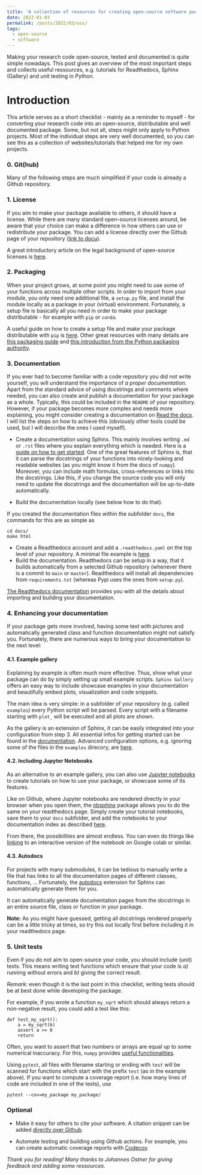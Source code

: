 ```yaml
---
title: 'A collection of resources for creating open-source software packages'
date: 2022-01-03
permalink: /posts/2022/03/oss/
tags:
  - open-source
  - software
---
```


Making your research code open-source, tested and documented is quite simple nowadays. This post gives an overview of the most important steps and collects useful ressources, e.g. tutorials for Readthedocs, Sphinx (Gallery) and unit testing in Python.

# Introduction

This article serves as a short checklist - mainly as a reminder to myself - for converting your research code into an open-source, distributable and well documented package. 
Some, but not all, steps might only apply to Python projects. Most of the individual steps are very well documented, so you can see this as a collection of websites/tutorials that helped me for my own projects.

### 0. Git(hub)

Many of the following steps are much simplified if your code is already a Github repository. 

### 1. License

If you aim to make your package available to others, it should have a license. While there are many standard open-source licenses around, be aware that your choice can make a difference in how others can use or redistribute your package. You can add a license directly over the Github page of your repository ([link to docu](https://docs.github.com/en/communities/setting-up-your-project-for-healthy-contributions/adding-a-license-to-a-repository)).

A great introductory article on the legal background of open-source licenses is [here](https://opensource.guide/legal/).


### 2. Packaging

When your project grows, at some point you might need to use some of your functions across multiple other scripts. In order to import from your module, you only need one additional file, a `setup.py` file, and install the module locally as a package in your (virtual) environment. Fortunately, a setup file is basically all you need in order to make your package distributable - for example with `pip` or `conda`.

A useful guide on how to create a setup file and make your package distributable with `pip` is [here](https://realpython.com/pypi-publish-python-package/#pip-install-your-package).
Other great resources with many details are [this packaging guide](https://python-packaging.readthedocs.io/en/latest/index.html) and [this introduction from the Python packaging authority](https://packaging.python.org/en/latest/tutorials/packaging-projects/).


### 3. Documentation

If you ever had to become familiar with a code repository you did not write yourself, you will understand the importance of *a proper documentation*. Apart from the standard advice of using docstrings and comments where needed, you can also create and publish a documentation for your package as a whole. Typically, this could be included in the `README` of your repository. However, if your package becomes more complex and needs more explaining, you might consider creating a documentation on [Read the docs](https://readthedocs.org/). I will list the steps on how to achieve this (obviously other tools could be used, but I will describe the ones I used myself).

* Create a documentation using Sphinx. This mainly involves writing `.md` or `.rst` files where you explain everything which is needed. Here is a [guide on how to get started](https://docs.readthedocs.io/en/stable/intro/getting-started-with-sphinx.html).
One of the great features of Sphinx is, that it can parse the docstrings of your functions into nicely-looking and readable websites (as you might know it from the docs of `numpy`). Moreover, you can include math formulas, cross-references or links into the docstrings. Like this, if you change the source code you will only need to update the docstrings and the documentation will be up-to-date automatically. 

* Build the documentation locally (see below how to do that).  

If you created the documentation files within the subfolder `docs`, the commands for this are as simple as

```
cd docs/
make html
```

* Create a Readthedocs account and add a `.readthedocs.yaml` on the top level of your repository. A minimal file example is [here](https://docs.readthedocs.io/en/stable/config-file/v2.html).
* Build the documentation. Readthedocs can be setup in a way, that it builds automatically from a selected Github repository (whenever there is a commit to `main` or `master`). Readthedocs will install all dependencies from `requirements.txt` (whereas Pypi uses the ones from `setup.py`).

[The Readthedocs documentation](https://docs.readthedocs.io/en/stable/intro/import-guide.html) provides you with all the details about importing and building your documentation.

### 4. Enhancing your documentation

If your package gets more involved, having some text with pictures and automatically generated class and function documentation might not satisfy you.
Fortunately, there are numerous ways to bring your documentation to the next level:

#### 4.1. Example gallery

Explaining by example is often much more effective. Thus, show what your package can do by simply setting up small example scripts. `Sphinx Gallery` offers an easy way to include showcase examples in your documentation and beautifully embed plots, visualization and code snippets. 

The main idea is very simple: in a subfolder of your repository (e.g. called `examples`) every Python script will be parsed. Every script with a filename starting with `plot_` will be executed and all plots are shown.

As the gallery is an extension of Sphinx, it can be easily integrated into your configuration from step 3. All essential infos for getting started can be found in the [documentation](https://sphinx-gallery.github.io/stable/getting_started.html#create-simple-gallery). Advanced configuration options, e.g. ignoring some of the files in the `examples` direcory, are [here](https://sphinx-gallery.github.io/stable/configuration.html#configuration).

#### 4.2. Including Jupyter Notebooks

As an alternative to an example gallery, you can also use [Jupyter notebooks](https://jupyter.org/) to create tutorials on how to use your package, or showcase some of its features.

Like on Github, where Jupyter notebooks are rendered directly in your browser when you open them, the [nbsphinx](https://nbsphinx.readthedocs.io) package allows you to do the same on your readthedocs page. Simply create your tutorial notebooks, save them to your `docs` subfolder, and add the notebooks to your documentation index as described [here](https://nbsphinx.readthedocs.io).

From there, the possibilities are almost endless. You can even do things like [linking](https://nbsphinx.readthedocs.io/en/0.8.7/prolog-and-epilog.html) to an interactive version of the notebook on Google colab or similar.

#### 4.3. Autodocs

For projects with many submodules, it can be tedious to manually write a file that has links to all the documentation pages of different classes, functions, ...
Fortunately, the [autodocs](https://www.sphinx-doc.org/en/master/usage/extensions/autodoc.html) extension for Sphinx can automatically generate them for you.

It can automatically generate documentation pages from the docstrings in an entire source file, class or function in your package.

**Note:** As you might have guessed, getting all docstrings rendered properly can be a little tricky at times, so try this out locally first before including it in your readthedocs page.

### 5. Unit tests

Even if you do not aim to open-source your code, you should include (unit) tests. This means writing test functions which ensure that your code is *a)* running without errors and *b)* giving the correct result. 

*Remark:* even though it is the last point in this checklist, writing tests should be at best done while developing the package.

For example, if you wrote a function `my_sqrt` which should always return a non-negative result, you could add a test like this:

```
def test_my_sqrt():
    a = my_sqrt(b)
    assert a >= 0
    return
```

Often, you want to assert that two numbers or arrays are equal up to some numerical inaccuracy. For this, `numpy` provides [useful functionalities](https://numpy.org/doc/stable/reference/generated/numpy.testing.assert_almost_equal.html).

Using `pytest`, all files with filename starting or ending with `test` will be scanned for functions which start with the prefix `test` (as in the example above).
If you want to compute a coverage report (i.e. how many lines of code are included in one of the tests), use
 
```
pytest --cov=my_package my_package/
```

### Optional

- Make it easy for others to cite your software. A citation snippet can be added [directly over Github](https://github.blog/2021-08-19-enhanced-support-citations-github/).

- Automate testing and building using Github actions. For example, you can create automatic coverage reports with [Codecov](https://github.com/marketplace/actions/codecov).


*Thank you for reading! Many thanks to Johannes Ostner for giving feedback and adding some ressources*.

